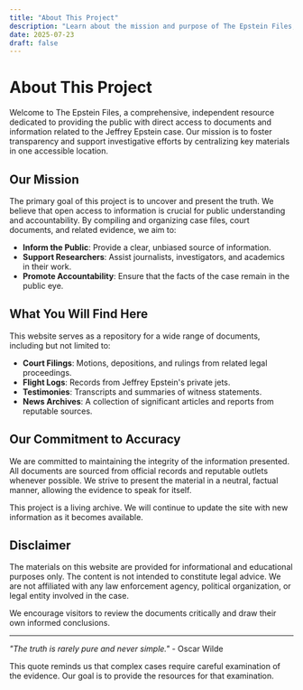 ```yaml
---
title: "About This Project"
description: "Learn about the mission and purpose of The Epstein Files, a project dedicated to uncovering the truth."
date: 2025-07-23
draft: false
---
```


# About This Project

Welcome to The Epstein Files, a comprehensive, independent resource dedicated to providing the public with direct access to documents and information related to the Jeffrey Epstein case. Our mission is to foster transparency and support investigative efforts by centralizing key materials in one accessible location.

## Our Mission

The primary goal of this project is to uncover and present the truth. We believe that open access to information is crucial for public understanding and accountability. By compiling and organizing case files, court documents, and related evidence, we aim to:

- **Inform the Public**: Provide a clear, unbiased source of information.
- **Support Researchers**: Assist journalists, investigators, and academics in their work.
- **Promote Accountability**: Ensure that the facts of the case remain in the public eye.

## What You Will Find Here

This website serves as a repository for a wide range of documents, including but not limited to:

- **Court Filings**: Motions, depositions, and rulings from related legal proceedings.
- **Flight Logs**: Records from Jeffrey Epstein's private jets.
- **Testimonies**: Transcripts and summaries of witness statements.
- **News Archives**: A collection of significant articles and reports from reputable sources.

## Our Commitment to Accuracy

We are committed to maintaining the integrity of the information presented. All documents are sourced from official records and reputable outlets whenever possible. We strive to present the material in a neutral, factual manner, allowing the evidence to speak for itself.

This project is a living archive. We will continue to update the site with new information as it becomes available.

## Disclaimer

The materials on this website are provided for informational and educational purposes only. The content is not intended to constitute legal advice. We are not affiliated with any law enforcement agency, political organization, or legal entity involved in the case.

We encourage visitors to review the documents critically and draw their own informed conclusions.

---

*"The truth is rarely pure and never simple."* - Oscar Wilde

This quote reminds us that complex cases require careful examination of the evidence. Our goal is to provide the resources for that examination.
